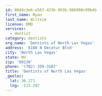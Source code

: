 ```yaml
---
id: 80d4c3e6-e56f-423b-993b-986998c99b4b
first_name: Ryan
last_name: Wiltsie
license: DMD
services:
  - dentist
category: dentists
org_name: 'Dentists of North Las Vegas'
address: '6180 N Decatur Blvd'
city: 'North Las Vegas'
state: NV
zip: '89130'
phone: '(702) 359-3107'
title: 'Dentists of North Las Vegas'
_geoloc:
  lat: 36.271
  lng: -115.207
---
```


